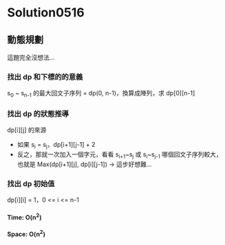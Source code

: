 # Solution0516

## 動態規劃

這題完全沒想法...

### 找出 dp 和下標的的意義

s<sub>0</sub> ~ s<sub>n-1</sub> 的最大回文子序列 = dp(0, n-1)，換算成陣列，求 dp[0][n-1]

### 找出 dp 的狀態推導

dp[i][j] 的來源
- 如果 s<sub>i</sub> = s<sub>j</sub>，dp[i+1][j-1] + 2
- 反之，那就一次加入一個字元，看看 s<sub>i+1</sub>~s<sub>j</sub> 或 s<sub>i</sub>~s<sub>j-1</sub> 哪個回文子序列較大，也就是 Max(dp[i+1][j], dp[i][j-1]) → 這步好想難...

### 找出 dp 初始值

dp[i][i] = 1，0 <= i <= n-1

#### Time: O(n<sup>2</sup>)

#### Space: O(n<sup>2</sup>)